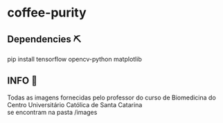 # coffee-purity

<h2> Dependencies ⛏️</h2>
pip install tensorflow opencv-python matplotlib

<h2> INFO 📌</h2>
Todas as imagens fornecidas pelo professor do curso de Biomedicina do Centro Universitário Católica de Santa Catarina <br>
se encontram na pasta /images
